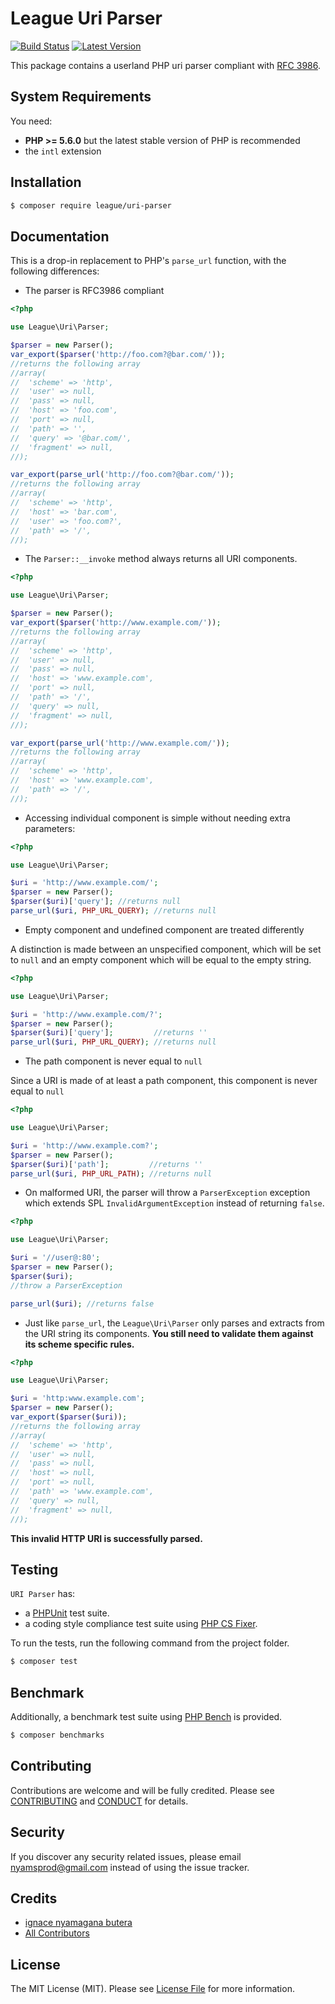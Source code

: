 League Uri Parser
=======

[![Build Status](https://img.shields.io/travis/thephpleague/uri-parser/master.svg?style=flat-square)](https://travis-ci.org/thephpleague/uri-parser)
[![Latest Version](https://img.shields.io/github/release/thephpleague/uri-parser.svg?style=flat-square)](https://github.com/thephpleague/uri-parser/releases)

This package contains a userland PHP uri parser compliant with [RFC 3986](http://tools.ietf.org/html/rfc3986).

System Requirements
-------

You need:

- **PHP >= 5.6.0** but the latest stable version of PHP is recommended
- the `intl` extension

Installation
--------

```bash
$ composer require league/uri-parser
```

Documentation
---------

This is a drop-in replacement to PHP's `parse_url` function, with the following differences:

- The parser is RFC3986 compliant

```php
<?php

use League\Uri\Parser;

$parser = new Parser();
var_export($parser('http://foo.com?@bar.com/'));
//returns the following array
//array(
//  'scheme' => 'http',
//  'user' => null,
//  'pass' => null,
//  'host' => 'foo.com',
//  'port' => null,
//  'path' => '',
//  'query' => '@bar.com/',
//  'fragment' => null,
//);

var_export(parse_url('http://foo.com?@bar.com/'));
//returns the following array
//array(
//  'scheme' => 'http',
//  'host' => 'bar.com',
//  'user' => 'foo.com?',
//  'path' => '/',
//);
```

- The `Parser::__invoke` method always returns all URI components.

```php
<?php

use League\Uri\Parser;

$parser = new Parser();
var_export($parser('http://www.example.com/'));
//returns the following array
//array(
//  'scheme' => 'http',
//  'user' => null,
//  'pass' => null,
//  'host' => 'www.example.com',
//  'port' => null,
//  'path' => '/',
//  'query' => null,
//  'fragment' => null,
//);

var_export(parse_url('http://www.example.com/'));
//returns the following array
//array(
//  'scheme' => 'http',
//  'host' => 'www.example.com',
//  'path' => '/',
//);
```

- Accessing individual component is simple without needing extra parameters:

```php
<?php

use League\Uri\Parser;

$uri = 'http://www.example.com/';
$parser = new Parser();
$parser($uri)['query']; //returns null
parse_url($uri, PHP_URL_QUERY); //returns null
```

- Empty component and undefined component are treated differently

A distinction is made between an unspecified component, which will be set to `null` and an empty component which will be equal to the empty string.

```php
<?php

use League\Uri\Parser;

$uri = 'http://www.example.com/?';
$parser = new Parser();
$parser($uri)['query'];         //returns ''
parse_url($uri, PHP_URL_QUERY); //returns null
```

- The path component is never equal to `null`

Since a URI is made of at least a path component, this component is never equal to `null`

```php
<?php

use League\Uri\Parser;

$uri = 'http://www.example.com?';
$parser = new Parser();
$parser($uri)['path'];         //returns ''
parse_url($uri, PHP_URL_PATH); //returns null
```

- On malformed URI, the parser will throw a `ParserException` exception which extends SPL `InvalidArgumentException` instead of returning `false`.

```php
<?php

use League\Uri\Parser;

$uri = '//user@:80';
$parser = new Parser();
$parser($uri);
//throw a ParserException

parse_url($uri); //returns false
```

- Just like `parse_url`, the `League\Uri\Parser` only parses and extracts from the URI string its components. **You still need to validate them against its scheme specific rules.**

```php
<?php

use League\Uri\Parser;

$uri = 'http:www.example.com';
$parser = new Parser();
var_export($parser($uri));
//returns the following array
//array(
//  'scheme' => 'http',
//  'user' => null,
//  'pass' => null,
//  'host' => null,
//  'port' => null,
//  'path' => 'www.example.com',
//  'query' => null,
//  'fragment' => null,
//);
```

**This invalid HTTP URI is successfully parsed.**

Testing
-------

`URI Parser` has:

- a [PHPUnit](https://phpunit.de) test suite.
- a coding style compliance test suite using [PHP CS Fixer](http://cs.sensiolabs.org/).

To run the tests, run the following command from the project folder.

```bash
$ composer test
```

Benchmark
-------

Additionally, a benchmark test suite using [PHP Bench](https://github.com/phpbench/phpbench) is provided.

```bash
$ composer benchmarks
```

Contributing
-------

Contributions are welcome and will be fully credited. Please see [CONTRIBUTING](.github/CONTRIBUTING.md) and [CONDUCT](CONDUCT.md) for details.

Security
-------

If you discover any security related issues, please email nyamsprod@gmail.com instead of using the issue tracker.

Credits
-------

- [ignace nyamagana butera](https://github.com/nyamsprod)
- [All Contributors](https://github.com/thephpleague/uri-parser/contributors)

License
-------

The MIT License (MIT). Please see [License File](LICENSE) for more information.